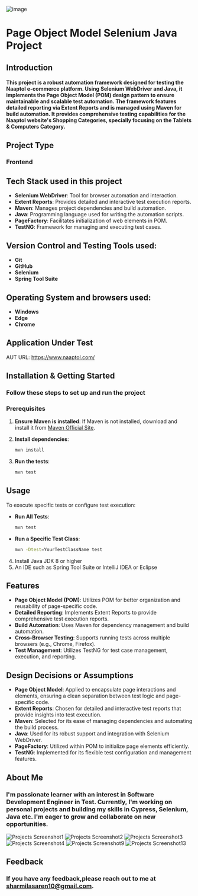 ![image](https://github.com/user-attachments/assets/7d71744f-2477-489c-a391-fd4e461d8bdd)
# Page Object Model Selenium Java Project
## Introduction
#### This project is a robust automation framework designed for testing the Naaptol e-commerce platform. Using Selenium WebDriver and Java, it implements the Page Object Model (POM) design pattern to ensure maintainable and scalable test automation. The framework features detailed reporting via Extent Reports and is managed using Maven for build automation. It provides comprehensive testing capabilities for the Naaptol website's Shopping Categories, specially focusing on the Tablets & Computers Category.
## Project Type 
### Frontend
## Tech Stack used in this project
- **Selenium WebDriver**: Tool for browser automation and interaction.
- **Extent Reports**: Provides detailed and interactive test execution reports.
- **Maven**: Manages project dependencies and build automation.
- **Java**: Programming language used for writing the automation scripts.
- **PageFactory**: Facilitates initialization of web elements in POM.
- **TestNG**: Framework for managing and executing test cases.

## Version Control and Testing Tools used:
- **Git**
- **GitHub**
- **Selenium**
- **Spring Tool Suite**
## Operating System and browsers used:
- **Windows**
- **Edge**
- **Chrome**
## Application Under Test
AUT URL:  https://www.naaptol.com/ 

##  Installation & Getting Started
### Follow these steps to set up and run the project
### Prerequisites
1. **Ensure Maven is installed**: If Maven is not installed, download and install it from [Maven Official Site](https://maven.apache.org/).
2. **Install dependencies**:
    ```bash
    mvn install
    ```

3. **Run the tests**:
    ```bash
    mvn test
    ```

## Usage
To execute specific tests or configure test execution:

- **Run All Tests**:
    ```bash
    mvn test
    ```

- **Run a Specific Test Class**:
    ```bash
    mvn -Dtest=YourTestClassName test
    ```

4. Install Java JDK 8 or higher
5. An IDE such as Spring Tool Suite or IntelliJ IDEA or Eclipse
   
## Features
- **Page Object Model (POM)**: Utilizes POM for better organization and reusability of page-specific code.
- **Detailed Reporting**: Implements Extent Reports to provide comprehensive test execution reports.
- **Build Automation**: Uses Maven for dependency management and build automation.
- **Cross-Browser Testing**: Supports running tests across multiple browsers (e.g., Chrome, Firefox).
- **Test Management**: Utilizes TestNG for test case management, execution, and reporting.
  
## Design Decisions or Assumptions
- **Page Object Model**: Applied to encapsulate page interactions and elements, ensuring a clean separation between test logic and page-specific code.
- **Extent Reports**: Chosen for detailed and interactive test reports that provide insights into test execution.
- **Maven**: Selected for its ease of managing dependencies and automating the build process.
- **Java**: Used for its robust support and integration with Selenium WebDriver.
- **PageFactory**: Utilized within POM to initialize page elements efficiently.
- **TestNG**: Implemented for its flexible test configuration and management features.

## About Me
### I'm passionate learner with an interest in Software Development Engineer in Test. Currently, I'm working on personal projects and building my skills in Cypress, Selenium, Java etc. I'm eager to grow and collaborate on new opportunities.

![Projects Screenshot1](https://github.com/user-attachments/assets/c3d37588-8136-40e3-a922-71fe5fe1cc1a)
![Projects Screenshot2](https://github.com/user-attachments/assets/ad5b1753-2a20-4793-9705-693738155af2)
![Projects Screenshot3](https://github.com/user-attachments/assets/f4223047-71d4-453b-8c8a-d6126f75b059)
![Projects Screenshot4](https://github.com/user-attachments/assets/d8bd2195-d4a8-42cb-8ce7-790687a4595c)
![Projects Screenshot9](https://github.com/user-attachments/assets/b796f11f-434a-481e-b053-3961a0ff0026)
![Projects Screenshot13](https://github.com/user-attachments/assets/6abc2a51-6d85-4702-88e5-61853541bc52)

## Feedback
### If you have any feedback,please reach out to me at sharmilasaren10@gmail.com.
